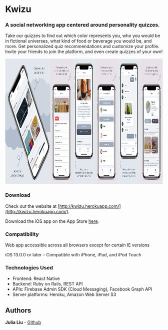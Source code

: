 # Kwizu

### A social networking app centered around personality quizzes.

Take our quizzes to find out which color represents you, who you would be in fictional universes, what kind of food or beverage you would be, and more. Get personalized quiz recommendations and customize your profile. Invite your friends to join the platform, and even create quizzes of your own!

<div style="display: flex;">
  <span>
    <img src="mocks/kwizu-app-store-panoramic-1.png" height="400">
  </span>
  <span>
    <img src="mocks/kwizu-app-store-panoramic-2.png" height="400">
  </span>
  <span>
  <img src="mocks/kwizu-app-store-screenshot-1.png" height="400">
  </span>
  <span>
  <img src="mocks/kwizu-app-store-screenshot-2.png" height="400">
  </span>
  <span>
  <img src="mocks/kwizu-app-store-screenshot-3.png" height="400">
  </span>
  <span>
  <img src="mocks/kwizu-app-store-screenshot-4.png" height="400">
  </span>
  <span>
  <img src="mocks/kwizu-app-store-screenshot-5.png" height="400">
  </span>
</div>

### Download

Check out the website at [http://kwizu.herokuapp.com/](http://kwizu.herokuapp.com/). 

Download the iOS app on the App Store [here](https://apps.apple.com/us/app/kwizu/id1524239390?ls=1).

### Compatibility

Web app accessible across all browsers except for certain IE versions

iOS 13.0.0 or later – Compatible with iPhone, iPad, and iPod Touch

### Technologies Used

* Frontend: React Native
* Backend: Ruby on Rails, REST API
* APIs: Firebase Admin SDK (Cloud Messaging), Facebook Graph API
* Server platforms: Heroku, Amazon Web Server S3

## Authors

**Julia Liu** - [Github](https://github.com/juliasliu)
